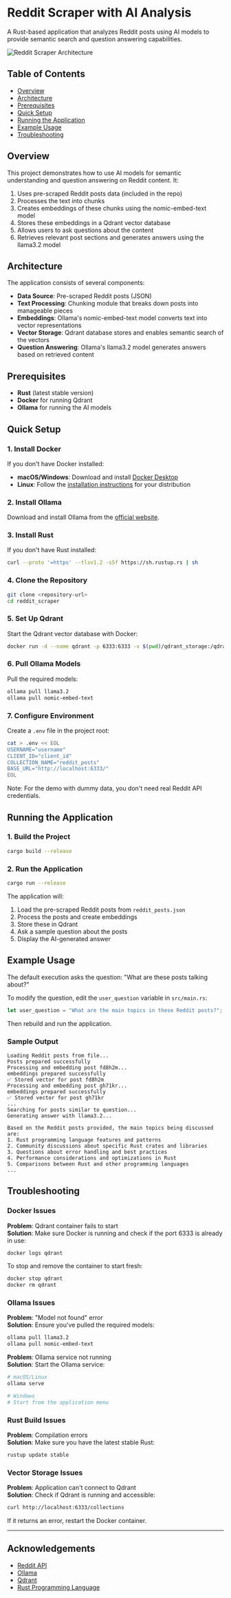 # Reddit Scraper with AI Analysis

A Rust-based application that analyzes Reddit posts using AI models to provide semantic search and question answering capabilities.

![Reddit Scraper Architecture](https://mermaid.ink/img/pako:eNp1kU1rAjEQhv_KMKcuFKTeFLq77R70UBDxEpaQZNzg5oNkIrjif-9mV1q7xVwy87x5mUymsRZLFKJ2rg_k-CpCJzP7JnA8uEVrk1Jko5bW5NLCOcHGxs4QX3nzTqkaSGa9wfbWOVnlUtdUHkXuiUJKTnW0kQjO4GJw3NtN9q7qzh3pCXKVQcaegxHCqsebxNfYkCvnZ-5sQnM1G7JKhj6jQG3e3hUlcpQRTvEzXfN7KcS_pL8lB9lH83WZV59qGC1rl4Bf3c_GXJiJ-Nf1GOvw5zVE3gzgbdkG25GHwaeI1hLKYv5YLDdF8VgUEILvXKcogoxFFJPWkbcO3WwAM8QX4qEPJHGijR59nOiVpOGjLMWyG9YM3DzxO5UG3dRxpAm9xVLcAGzFsuM?type=png)

## Table of Contents
- [Overview](#overview)
- [Architecture](#architecture)
- [Prerequisites](#prerequisites)
- [Quick Setup](#quick-setup)
- [Running the Application](#running-the-application)
- [Example Usage](#example-usage)
- [Troubleshooting](#troubleshooting)

## Overview

This project demonstrates how to use AI models for semantic understanding and question answering on Reddit content. It:

1. Uses pre-scraped Reddit posts data (included in the repo)
2. Processes the text into chunks
3. Creates embeddings of these chunks using the nomic-embed-text model
4. Stores these embeddings in a Qdrant vector database
5. Allows users to ask questions about the content
6. Retrieves relevant post sections and generates answers using the llama3.2 model

## Architecture

The application consists of several components:

- **Data Source**: Pre-scraped Reddit posts (JSON)
- **Text Processing**: Chunking module that breaks down posts into manageable pieces
- **Embeddings**: Ollama's nomic-embed-text model converts text into vector representations
- **Vector Storage**: Qdrant database stores and enables semantic search of the vectors
- **Question Answering**: Ollama's llama3.2 model generates answers based on retrieved content

## Prerequisites

- **Rust** (latest stable version)
- **Docker** for running Qdrant
- **Ollama** for running the AI models

## Quick Setup

### 1. Install Docker

If you don't have Docker installed:
- **macOS/Windows**: Download and install [Docker Desktop](https://www.docker.com/products/docker-desktop)
- **Linux**: Follow the [installation instructions](https://docs.docker.com/engine/install/) for your distribution

### 2. Install Ollama

Download and install Ollama from the [official website](https://ollama.ai/download).

### 3. Install Rust

If you don't have Rust installed:
```bash
curl --proto '=https' --tlsv1.2 -sSf https://sh.rustup.rs | sh
```

### 4. Clone the Repository

```bash
git clone <repository-url>
cd reddit_scraper
```

### 5. Set Up Qdrant

Start the Qdrant vector database with Docker:

```bash
docker run -d --name qdrant -p 6333:6333 -v $(pwd)/qdrant_storage:/qdrant/storage qdrant/qdrant
```

### 6. Pull Ollama Models

Pull the required models:

```bash
ollama pull llama3.2
ollama pull nomic-embed-text
```

### 7. Configure Environment

Create a `.env` file in the project root:

```bash
cat > .env << EOL
USERNAME="username"
CLIENT_ID="client_id"
COLLECTION_NAME="reddit_posts"
BASE_URL="http://localhost:6333/"
EOL
```

Note: For the demo with dummy data, you don't need real Reddit API credentials.

## Running the Application

### 1. Build the Project

```bash
cargo build --release
```

### 2. Run the Application

```bash
cargo run --release
```

The application will:
1. Load the pre-scraped Reddit posts from `reddit_posts.json`
2. Process the posts and create embeddings
3. Store these in Qdrant
4. Ask a sample question about the posts
5. Display the AI-generated answer

## Example Usage

The default execution asks the question: "What are these posts talking about?"

To modify the question, edit the `user_question` variable in `src/main.rs`:

```rust
let user_question = "What are the main topics in these Reddit posts?";
```

Then rebuild and run the application.

### Sample Output

```
Loading Reddit posts from file...
Posts prepared successfully
Processing and embedding post fd8h2m...
embeddings prepared successfully
✅ Stored vector for post fd8h2m
Processing and embedding post gh71kr...
embeddings prepared successfully
✅ Stored vector for post gh71kr
...
Searching for posts similar to question...
Generating answer with llama3.2...

Based on the Reddit posts provided, the main topics being discussed are:
1. Rust programming language features and patterns
2. Community discussions about specific Rust crates and libraries
3. Questions about error handling and best practices
4. Performance considerations and optimizations in Rust
5. Comparisons between Rust and other programming languages
...
```

## Troubleshooting

### Docker Issues

**Problem**: Qdrant container fails to start  
**Solution**: Make sure Docker is running and check if the port 6333 is already in use:
```bash
docker logs qdrant
```

To stop and remove the container to start fresh:
```bash
docker stop qdrant
docker rm qdrant
```

### Ollama Issues

**Problem**: "Model not found" error  
**Solution**: Ensure you've pulled the required models:
```bash
ollama pull llama3.2
ollama pull nomic-embed-text
```

**Problem**: Ollama service not running  
**Solution**: Start the Ollama service:
```bash
# macOS/Linux
ollama serve

# Windows
# Start from the application menu
```

### Rust Build Issues

**Problem**: Compilation errors  
**Solution**: Make sure you have the latest stable Rust:
```bash
rustup update stable
```

### Vector Storage Issues

**Problem**: Application can't connect to Qdrant  
**Solution**: Check if Qdrant is running and accessible:
```bash
curl http://localhost:6333/collections
```

If it returns an error, restart the Docker container.

---

## Acknowledgements

- [Reddit API](https://www.reddit.com/dev/api/)
- [Ollama](https://ollama.ai)
- [Qdrant](https://qdrant.tech)
- [Rust Programming Language](https://www.rust-lang.org)

